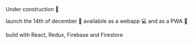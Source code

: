 Under construction 🚧

launch the 14th of december 🚀
availabile as a webapp 💻 and as a PWA 📲

build with React, Redux, Firebase and Firestore